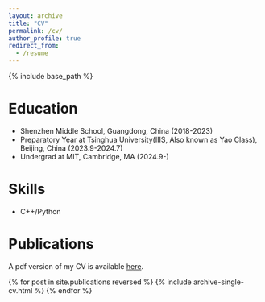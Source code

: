 ```yaml
---
layout: archive
title: "CV"
permalink: /cv/
author_profile: true
redirect_from:
  - /resume
---
```


{% include base_path %}

Education
======
* Shenzhen Middle School, Guangdong, China (2018-2023)
* Preparatory Year at Tsinghua University(IIIS, Also known as Yao Class), Beijing, China (2023.9-2024.7)
* Undergrad at MIT, Cambridge, MA (2024.9-)


  
Skills
======
* C++/Python

Publications
======

A pdf version of my CV is available [here](http://academicpages.github.io/files/CV.pdf).
  
  {% for post in site.publications reversed %}
    {% include archive-single-cv.html %}
  {% endfor %}
